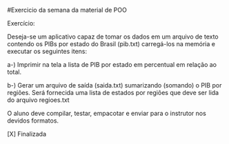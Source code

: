 #Exercicio da semana da material de POO

Exercício: 

Deseja-se um aplicativo capaz de tomar os dados em um arquivo de texto contendo os PIBs por estado do Brasil (pib.txt) carregá-los na memória e executar os seguintes itens:

a-) Imprimir na tela a lista de PIB por estado em percentual em relação ao total.

b-) Gerar um arquivo de saída (saida.txt) sumarizando (somando) o PIB por regiões. Será fornecida uma lista de estados por regiões que deve ser lida do arquivo regioes.txt

 

O aluno deve compilar, testar, empacotar e enviar para o instrutor nos devidos formatos.


[X] Finalizada
